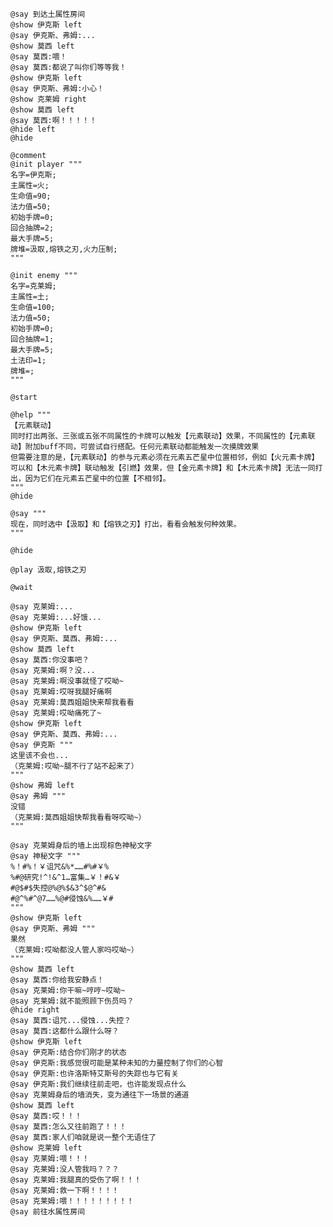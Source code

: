 ﻿```text
@say 到达土属性房间
@show 伊克斯 left
@say 伊克斯、弗姆:...
@show 莫西 left
@say 莫西:喂！
@say 莫西:都说了叫你们等等我！
@show 伊克斯 left
@say 伊克斯、弗姆:小心！
@show 克莱姆 right
@show 莫西 left
@say 莫西:啊！！！！！
@hide left
@hide

@comment
@init player """
名字=伊克斯;
主属性=火;
生命值=90;
法力值=50;
初始手牌=0;
回合抽牌=2;
最大手牌=5;
牌堆=汲取,熔铁之刃,火力压制;
"""

@init enemy """
名字=克莱姆;
主属性=土;
生命值=100;
法力值=50;
初始手牌=0;
回合抽牌=1;
最大手牌=5;
土法印=1;
牌堆=;
"""

@start

@help """
【元素联动】
同时打出两张、三张或五张不同属性的卡牌可以触发【元素联动】效果，不同属性的【元素联动】附加buff不同，可尝试自行搭配。任何元素联动都能触发一次摸牌效果
但需要注意的是，【元素联动】的参与元素必须在元素五芒星中位置相邻，例如【火元素卡牌】可以和【木元素卡牌】联动触发【引燃】效果，但【金元素卡牌】和【木元素卡牌】无法一同打出，因为它们在元素五芒星中的位置【不相邻】。
"""
@hide

@say """
现在，同时选中【汲取】和【熔铁之刃】打出，看看会触发何种效果。
"""

@hide

@play 汲取,熔铁之刃

@wait

@say 克莱姆:...
@say 克莱姆:...好饿...
@show 伊克斯 left
@say 伊克斯、莫西、弗姆:...
@show 莫西 left
@say 莫西:你没事吧？
@say 克莱姆:啊？没...
@say 克莱姆:啊没事就怪了哎呦~
@say 克莱姆:哎呀我腿好痛啊
@say 克莱姆:莫西姐姐快来帮我看看
@say 克莱姆:哎呦痛死了~
@show 伊克斯 left
@say 伊克斯、莫西、弗姆:...
@say 伊克斯 """
这里该不会也...
（克莱姆:哎呦~腿不行了站不起来了）
"""
@show 弗姆 left
@say 弗姆 """
没错
（克莱姆:莫西姐姐快帮我看看呀哎呦~）
"""

@say 克莱姆身后的墙上出现棕色神秘文字
@say 神秘文字 """
%！#%！￥诅咒&%*……#%#￥%
%#@研究!^!&^1…富集…￥！#&￥
#@$#$失控@%@%$&3^$@^#&
#@^%#^@7……%@#侵蚀&%……￥#
"""
@show 伊克斯 left
@say 伊克斯、弗姆 """
果然
（克莱姆:哎呦都没人管人家吗哎呦~）
"""
@show 莫西 left
@say 莫西:你给我安静点！
@say 克莱姆:你干嘛~哼哼~哎呦~
@say 克莱姆:就不能照顾下伤员吗？
@hide right
@say 莫西:诅咒...侵蚀...失控？
@say 莫西:这都什么跟什么呀？
@show 伊克斯 left
@say 伊克斯:结合你们刚才的状态
@say 伊克斯:我感觉很可能是某种未知的力量控制了你们的心智
@say 伊克斯:也许洛斯特艾斯号的失踪也与它有关
@say 伊克斯:我们继续往前走吧，也许能发现点什么
@say 克莱姆身后的墙消失，变为通往下一场景的通道
@show 莫西 left
@say 莫西:哎！！！
@say 莫西:怎么又往前跑了！！！
@say 莫西:家人们咱就是说一整个无语住了
@show 克莱姆 left
@say 克莱姆:喂！！！
@say 克莱姆:没人管我吗？？？
@say 克莱姆:我腿真的受伤了啊！！！
@say 克莱姆:救一下啊！！！！
@say 克莱姆:喂！！！！！！！！！
@say 前往水属性房间
```